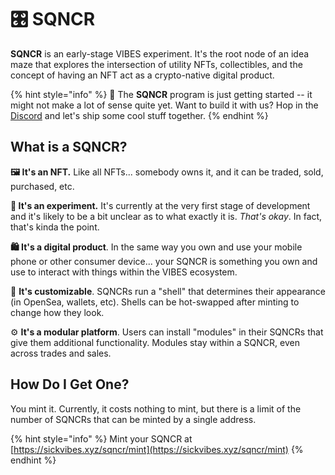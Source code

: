 # 🎛 SQNCR

**SQNCR** is an early-stage VIBES experiment. It's the root node of an idea maze that explores the intersection of utility NFTs, collectibles, and the concept of having an NFT act as a crypto-native digital product.

{% hint style="info" %}
🚧 The **SQNCR** program is just getting started -- it might not make a lot of sense quite yet. Want to build it with us? Hop in the [Discord](https://discord.gg/qDrsjcGR2F) and let's ship some cool stuff together.
{% endhint %}

## What is a SQNCR?

**🖼 It's an NFT.** Like all NFTs... somebody owns it, and it can be traded, sold, purchased, etc.

**🧪 It's an experiment.** It's currently at the very first stage of development and it's likely to be a bit unclear as to what exactly it is. _That's okay_. In fact, that's kinda the point.

**🛍 It's a digital product**. In the same way you own and use your mobile phone or other consumer device... your SQNCR is something you own and use to interact with things within the VIBES ecosystem.

🌈 **It's customizable**. SQNCRs run a "shell" that determines their appearance \(in OpenSea, wallets, etc\). Shells can be hot-swapped after minting to change how they look.

⚙️ **It's a modular platform**. Users can install "modules" in their SQNCRs that give them additional functionality. Modules stay within a SQNCR, even across trades and sales.

## How Do I Get One?

You mint it. Currently, it costs nothing to mint, but there is a limit of the number of SQNCRs that can be minted by a single address.

{% hint style="info" %}
Mint your SQNCR at [https://sickvibes.xyz/sqncr/mint](https://sickvibes.xyz/sqncr/mint)
{% endhint %}





